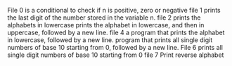 File 0 is a conditional to check if n is positive, zero or negative
file 1 prints the last digit of the number stored in the variable n.
file 2 prints the alphabets in lowercase
 prints the alphabet in lowercase, and then in uppercase, followed by a new line.
file 4 a program that prints the alphabet in lowercase, followed by a new line.
program that prints all single digit numbers of base 10 starting from 0, followed by a new line.
File 6 prints all single digit numbers of base 10 starting from 0
file 7 Print reverse alphabet
